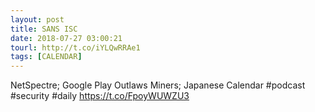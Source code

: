 ```yaml
---
layout: post
title: SANS ISC
date: 2018-07-27 03:00:21
tourl: http://t.co/iYLQwRRAe1
tags: [CALENDAR]
---
```

NetSpectre; Google Play Outlaws Miners; Japanese Calendar #podcast #security #daily https://t.co/FpoyWUWZU3